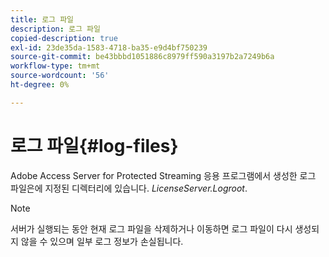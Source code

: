 ```yaml
---
title: 로그 파일
description: 로그 파일
copied-description: true
exl-id: 23de35da-1583-4718-ba35-e9d4bf750239
source-git-commit: be43bbbd1051886c8979ff590a3197b2a7249b6a
workflow-type: tm+mt
source-wordcount: '56'
ht-degree: 0%

---
```


# 로그 파일{#log-files}

Adobe Access Server for Protected Streaming 응용 프로그램에서 생성한 로그 파일은에 지정된 디렉터리에 있습니다. *LicenseServer.Logroot*.

>[!NOTE]
>
>서버가 실행되는 동안 현재 로그 파일을 삭제하거나 이동하면 로그 파일이 다시 생성되지 않을 수 있으며 일부 로그 정보가 손실됩니다.
